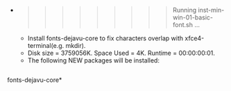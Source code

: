 * >>>>>>>>> Running inst-min-win-01-basic-font.sh ...
  * Install fonts-dejavu-core to fix characters overlap with xfce4-terminal(e.g. mkdir).
  * Disk size = 3759056K. Space Used = 4K. Runtime = 00:00:00:01.
  * The following NEW packages will be installed:
  ```bash
fonts-dejavu-core*
  ```
